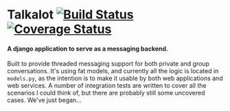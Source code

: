 # Talkalot [![Build Status](https://travis-ci.org/integricho/django-talkalot.svg?branch=master)](https://travis-ci.org/integricho/talkalot.svg?branch=master) [![Coverage Status](https://img.shields.io/coveralls/integricho/django-talkalot.svg)](https://coveralls.io/r/integricho/talkalot)

#### A django application to serve as a messaging backend.

Built to provide threaded messaging support for both private and group conversations. It's using fat models, and currently all the logic is located in `models.py`, as the intention is to make it usable by both web applications and web services.
A number of integration tests are written to cover all the scenarios I could think of, but there are probably still some uncovered cases. We've just began...
